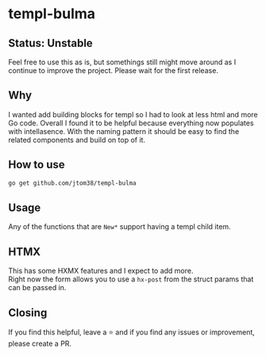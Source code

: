 # templ-bulma

## Status: Unstable

Feel free to use this as is, but somethings still might move around as I continue to improve the project.
Please wait for the first release.

## Why

I wanted add building blocks for templ so I had to look at less html and more Go code.
Overall I found it to be helpful because everything now populates with intellasence. 
With the naming pattern it should be easy to find the related components and build on top of it.

## How to use 

```bash
go get github.com/jtom38/templ-bulma
```

## Usage

Any of the functions that are `New*` support having a templ child item.  

## HTMX

This has some HXMX features and I expect to add more.  
Right now the form allows you to use a `hx-post` from the struct params that can be passed in.

## Closing

If you find this helpful, leave a ⭐️ and if you find any issues or improvement, please create a PR.
